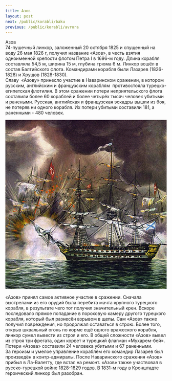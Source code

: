 ```yaml
---
title: Азов
layout: post
next: /public/korabli/baku
previous: /public/korabli/avrora
---
```


Азов  
74-пушечный линкор, заложенный 20 октября 1825 и спущенный на воду 26 мая 1826 г, получил название «Азов», в честь взятия одноименной крепости флотом Петра I в 1696-м году. Длина корабля составляла 54,5 м, ширина 15 м, глубина трюма 6 м. Линкор вошёл в состав Балтийского флота. Командирами корабля были Лазарев (1826-1828) и Хрущов (1828-1830).  
Славу  «Азову» принесло участие в Наваринском сражении, в котором русским, английским и французским кораблям  противостояла турецко-египетская флотилия. В этом сражении потери неприятельского флота составили более 60 кораблей и более четырёх тысяч человек убитыми и ранеными. Русская, английская и французская эскадры вышли из боя, не потеряв ни одного корабля. Их потери убитыми составили 181, а раненными - 480 человек.   
  

![](/assets/img/azov.gif)  

  
«Азов» принял самое активное участие в сражении. Сначала выстрелами из его орудий была перебита мачта крупного турецкого корабля, в результате чего тот получил значительный крен. Вскоре последовало прямое попадание в пороховую камеру другого турецкого корабля, который был разнесён взрывом в щепы. Сам «Азов» также получил повреждения, но продолжал оставаться в строю. Более того, открыв шквальный огонь по корме ещё одного вражеского корабля, линкор сумел вывести из строя и его. В общей сложности «Азов» вывел из строя три фрегата, один корвет и турецкий флагман «Мухарем-бей». Потери «Азова» составили 24 человека убитыми и 67 раненными.   
За героизм и умелое управление кораблём его командир Лазарев был произведён в контр-адмиралы. После Наваринского сражения «Азов» прибыл в Ла-Валетту, где встал на ремонт. «Азов» также участвовал в русско-турецкой войне 1828-1829 годов. В 1831-м году в Кронштадте героический линкор был разобран.   
 